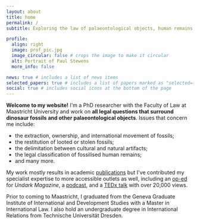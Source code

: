 ```yaml
---
layout: about
title: home
permalink: /
subtitle: Exploring the law of palaeontological objects, human remains, museums, and cultural artifacts

profile:
  align: right
  image: prof_pic.jpg
  image_circular: false # crops the image to make it circular
  alt: Portrait of Paul Stewens 
  more_info: false

news: true # includes a list of news items
selected_papers: true # includes a list of papers marked as "selected={true}"
social: true # includes social icons at the bottom of the page
---
```


**Welcome to my website!** I'm a PhD researcher with the Faculty of Law at Maastricht University and work on **all legal questions that surround dinosaur fossils and other palaeontological objects**. Issues that concern me include:
- the extraction, ownership, and international movement of fossils;
- the restitution of looted or stolen fossils;
- the delimitation between cultural and natural artifacts; 
- the legal classification of fossilised human remains;
- and many more.

My work mostly results in academic [publications](/publications/) but I've contributed my specialist expertise to more accessible outlets as well, including an [op-ed](https://undark.org/2024/04/25/opinion-academic-publishers-ukrainian-fossils-theft/) for *Undark Magazine*, a [podcast](https://open.spotify.com/episode/16Qnd9HLb5P6zoeBqEov5l?si=52941a7a395843f6), and a [TEDx talk](https://youtu.be/pVf-5-Jl41s?) with over 20,000 views. 

Prior to coming to Maastricht, I graduated from the Geneva Graduate Institute of International and Development Studies with a Master in International Law. I also hold an undergraduate degree in International Relations from Technische Universität Dresden. 